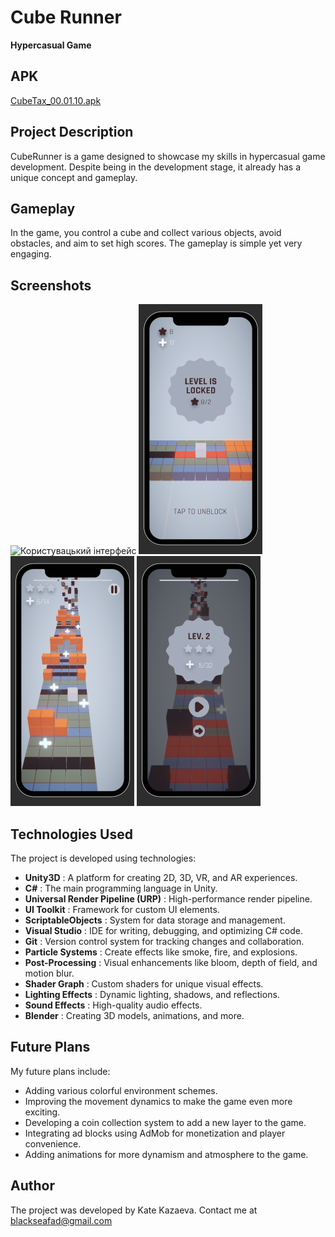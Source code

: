 # Cube Runner
**Hypercasual Game**

## APK
[CubeTax_00.01.10.apk](https://github.com/KateAlt/PresentationResources/blob/main/APK/CubeRunner_01.00.50)

## Project Description
CubeRunner is a game designed to showcase my skills in hypercasual game development. Despite being in the development stage, it already has a unique concept and gameplay.

## Gameplay
In the game, you control a cube and collect various objects, avoid obstacles, and aim to set high scores. The gameplay is simple yet very engaging.

## Screenshots


![Користувацький інтерфейс](https://github.com/KateAlt/PresentationResources/blob/main/Image/2024-07-01.gif?raw=true)
![Користувацький інтерфейс](https://github.com/KateAlt/PresentationResources/blob/main/Image/image%202.png?raw=true)
![Геймплей](https://github.com/KateAlt/PresentationResources/blob/main/Image/image%203.png?raw=true)
![Користувацький інтерфейс](https://github.com/KateAlt/PresentationResources/blob/main/Image/image%204.png?raw=true)

## Technologies Used
The project is developed using technologies:

- **Unity3D** : A platform for creating 2D, 3D, VR, and AR experiences.
- **C#** : The main programming language in Unity.
- **Universal Render Pipeline (URP)** : High-performance render pipeline.
- **UI Toolkit** : Framework for custom UI elements.
- **ScriptableObjects** : System for data storage and management.
- **Visual Studio** : IDE for writing, debugging, and optimizing C# code.
- **Git** : Version control system for tracking changes and collaboration.
- **Particle Systems** : Create effects like smoke, fire, and explosions.
- **Post-Processing** : Visual enhancements like bloom, depth of field, and motion blur.
- **Shader Graph** : Custom shaders for unique visual effects.
- **Lighting Effects** : Dynamic lighting, shadows, and reflections.
- **Sound Effects** : High-quality audio effects.
- **Blender** : Creating 3D models, animations, and more.

## Future Plans
My future plans include:
- Adding various colorful environment schemes.
- Improving the movement dynamics to make the game even more exciting.
- Developing a coin collection system to add a new layer to the game.
- Integrating ad blocks using AdMob for monetization and player convenience.
- Adding animations for more dynamism and atmosphere to the game.


## Author
The project was developed by Kate Kazaeva.
Contact me at blackseafad@gmail.com

